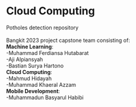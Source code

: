 # Cloud Computing
Potholes detection repository
<br>
<br>Bangkit 2023 project capstone team consisting of:
<br>**Machine Learning**:
<br>-Muhammad Ferdiansa Hutabarat
<br>-Aji Alpiansyah
<br>-Bastian Surya Hartono
<br>**Cloud Computing**:
<br>-Mahmud Hidayah
<br>-Muhammad Khaeral Azzam
<br>**Mobile Development**:
<br>-Muhammadun Basyarul Habibi
